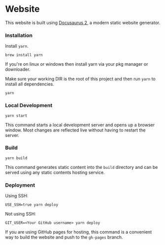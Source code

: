 # Website

This website is built using [Docusaurus 2](https://docusaurus.io/), a modern static website generator.

### Installation

Install `yarn`.

```
brew install yarn
```

If you're on linux or windows then install yarn via your pkg manager or downloader.

Make sure your working DIR is the root of this project and then run `yarn` to install all dependencies.

```
yarn
```

### Local Development

```
yarn start
```

This command starts a local development server and opens up a browser window. Most changes are reflected live without having to restart the server.

### Build

```
yarn build
```

This command generates static content into the `build` directory and can be served using any static contents hosting service.

### Deployment

Using SSH:

```
USE_SSH=true yarn deploy
```

Not using SSH:

```
GIT_USER=<Your GitHub username> yarn deploy
```

If you are using GitHub pages for hosting, this command is a convenient way to build the website and push to the `gh-pages` branch.
